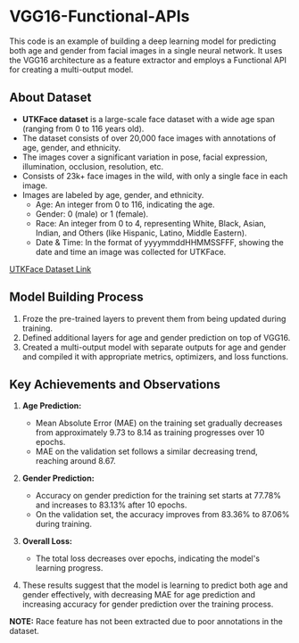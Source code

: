 # VGG16-Functional-APIs

This code is an example of building a deep learning model for predicting both age and gender from facial images in a single neural network. It uses the VGG16 architecture as a feature extractor and employs a Functional API for creating a multi-output model.

## About Dataset

- **UTKFace dataset** is a large-scale face dataset with a wide age span (ranging from 0 to 116 years old).
- The dataset consists of over 20,000 face images with annotations of age, gender, and ethnicity.
- The images cover a significant variation in pose, facial expression, illumination, occlusion, resolution, etc.
- Consists of 23k+ face images in the wild, with only a single face in each image.
- Images are labeled by age, gender, and ethnicity.
  - Age: An integer from 0 to 116, indicating the age.
  - Gender: 0 (male) or 1 (female).
  - Race: An integer from 0 to 4, representing White, Black, Asian, Indian, and Others (like Hispanic, Latino, Middle Eastern).
  - Date & Time: In the format of yyyymmddHHMMSSFFF, showing the date and time an image was collected for UTKFace.

[UTKFace Dataset Link](https://www.kaggle.com/datasets/jangedoo/utkface-new)

## Model Building Process

1. Froze the pre-trained layers to prevent them from being updated during training.
2. Defined additional layers for age and gender prediction on top of VGG16.
3. Created a multi-output model with separate outputs for age and gender and compiled it with appropriate metrics, optimizers, and loss functions.

## Key Achievements and Observations

1. **Age Prediction:**
   - Mean Absolute Error (MAE) on the training set gradually decreases from approximately 9.73 to 8.14 as training progresses over 10 epochs.
   - MAE on the validation set follows a similar decreasing trend, reaching around 8.67.

2. **Gender Prediction:**
   - Accuracy on gender prediction for the training set starts at 77.78% and increases to 83.13% after 10 epochs.
   - On the validation set, the accuracy improves from 83.36% to 87.06% during training.

3. **Overall Loss:**
   - The total loss decreases over epochs, indicating the model's learning progress.

4. These results suggest that the model is learning to predict both age and gender effectively, with decreasing MAE for age prediction and increasing accuracy for gender prediction over the training process.

**NOTE:** Race feature has not been extracted due to poor annotations in the dataset.
